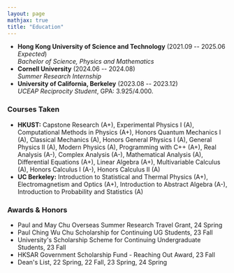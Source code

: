 ```yaml
---
layout: page
mathjax: true
title: "Education"
---
```


* **Hong Kong University of Science and Technology** (2021.09 -- 2025.06 *Expected*)  
  *Bachelor of Science, Physics and Mathematics*        
* **Cornell University** (2024.06 -- 2024.08)           
  *Summer Research Internship*
* **University of California, Berkeley** (2023.08 -- 2023.12)  
  *UCEAP Reciprocity Student*, GPA: 3.925/4.000.

### Courses Taken
* **HKUST:** Capstone Research (A+), Experimental Physics I (A), Computational Methods in Physics (A+), Honors Quantum Mechanics I (A), Classical Mechanics (A), Honors General Physics I (A), General Physics II (A), Modern Physics (A), Programming with C++ (A+), Real Analysis (A-), Complex Analysis (A-), Mathematical Analysis (A), Differential Equations (A+), Linear Algebra (A+), Multivariable Calculus (A), Honors Calculus I (A-), Honors Calculus II (A)
* **UC Berkeley:** Introduction to Statistical and Thermal Physics (A+), Electromagnetism and Optics (A+), Introduction to Abstract Algebra (A-), Introduction to Probability and Statistics (A)

### Awards & Honors
* Paul and May Chu Overseas Summer Research Travel Grant, 24 Spring
* Paul Ching Wu Chu Scholarship for Continuing UG Students, 23 Fall
* University's Scholarship Scheme for Continuing Undergraduate Students, 23 Fall
* HKSAR Government Scholarship Fund - Reaching Out Award, 23 Fall
* Dean's List, 22 Spring, 22 Fall, 23 Spring, 24 Spring
